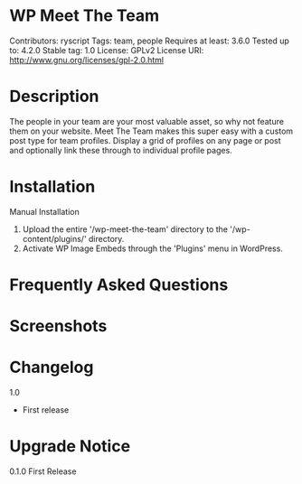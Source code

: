 # WP Meet The Team
Contributors:      ryscript
Tags:			   team, people
Requires at least: 3.6.0
Tested up to:      4.2.0
Stable tag:        1.0
License:           GPLv2
License URI:       http://www.gnu.org/licenses/gpl-2.0.html


# Description
The people in your team are your most valuable asset, so why not feature them on your website. Meet The Team makes this super easy with a custom post type for team profiles. Display a grid of profiles on any page or post and optionally link these through to individual profile pages.

# Installation

Manual Installation

1. Upload the entire '/wp-meet-the-team' directory to the '/wp-content/plugins/' directory.
2. Activate WP Image Embeds through the 'Plugins' menu in WordPress.

# Frequently Asked Questions


# Screenshots


# Changelog 
1.0
* First release

# Upgrade Notice

0.1.0
First Release